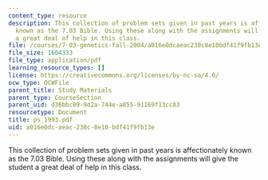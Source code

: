 ```yaml
---
content_type: resource
description: This collection of problem sets given in past years is affectionately
  known as the 7.03 Bible. Using these along with the assignments will give the student
  a great deal of help in this class.
file: /courses/7-03-genetics-fall-2004/a016e0dcaeac238c8e10bdf41f9fb13e_ps_1993.pdf
file_size: 1604333
file_type: application/pdf
learning_resource_types: []
license: https://creativecommons.org/licenses/by-nc-sa/4.0/
ocw_type: OCWFile
parent_title: Study Materials
parent_type: CourseSection
parent_uid: d36bbc09-9d2a-744e-a855-91169f13cc83
resourcetype: Document
title: ps_1993.pdf
uid: a016e0dc-aeac-238c-8e10-bdf41f9fb13e
---
```

This collection of problem sets given in past years is affectionately known as the 7.03 Bible. Using these along with the assignments will give the student a great deal of help in this class.